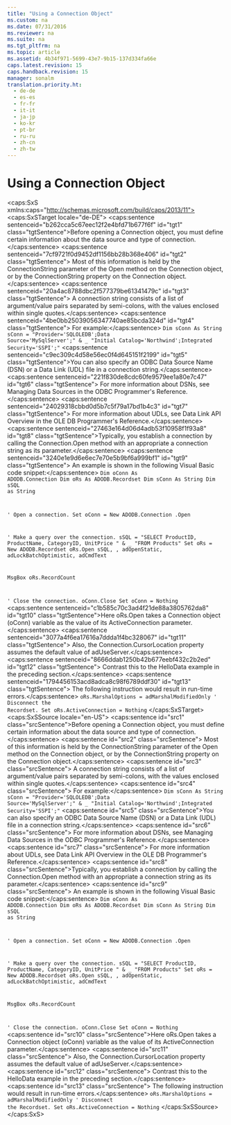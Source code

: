 ```yaml
---
title: "Using a Connection Object"
ms.custom: na
ms.date: 07/31/2016
ms.reviewer: na
ms.suite: na
ms.tgt_pltfrm: na
ms.topic: article
ms.assetid: 4b34f971-5699-43e7-9b15-137d334fa66e
caps.latest.revision: 15
caps.handback.revision: 15
manager: sonalm
translation.priority.ht: 
  - de-de
  - es-es
  - fr-fr
  - it-it
  - ja-jp
  - ko-kr
  - pt-br
  - ru-ru
  - zh-cn
  - zh-tw
---
```

# Using a Connection Object
<?xml version="1.0" encoding="utf-8"?>
<caps:SxS xmlns:caps="http://schemas.microsoft.com/build/caps/2013/11">
  <caps:SxSTarget locale="de-DE">
    <developerReferenceWithoutSyntaxDocument xsi:schemaLocation="http://ddue.schemas.microsoft.com/authoring/2003/5 http://dduestorage.blob.core.windows.net/ddueschema/developer.xsd" xmlns="http://ddue.schemas.microsoft.com/authoring/2003/5" xmlns:xlink="http://www.w3.org/1999/xlink" xmlns:xsi="http://www.w3.org/2001/XMLSchema-instance">
      <introduction>
        <para>
          <caps:sentence sentenceid="b262cca5c67eec12f2e4bfd71b677f6f" id="tgt1" class="tgtSentence">Before opening a <legacyBold>Connection</legacyBold> object, you must define certain information about the data source and type of connection.</caps:sentence>
          <caps:sentence sentenceid="7cf9721f0d9452df1156bb28b368e406" id="tgt2" class="tgtSentence"> Most of this information is held by the <legacyItalic>ConnectionString</legacyItalic> parameter of the <legacyLink xlink:href="663defab-5545-4973-9036-24d5882c9737">Open method</legacyLink> on the <legacyBold>Connection</legacyBold> object, or by the <legacyLink xlink:href="3be75b75-4d36-4479-ab64-9a456869252a">ConnectionString property</legacyLink> on the <legacyBold>Connection</legacyBold> object.</caps:sentence>
          <caps:sentence sentenceid="20a4ac8788dbc2f577379be61341479c" id="tgt3" class="tgtSentence"> A connection string consists of a list of argument/value pairs separated by semi-colons, with the values enclosed within single quotes.</caps:sentence>
          <caps:sentence sentenceid="4be0bb25039056347740ae85bcda324d" id="tgt4" class="tgtSentence"> For example:</caps:sentence>
        </para>
        <code>Dim sConn As String
sConn = "Provider='SQLOLEDB';Data Source='MySqlServer';" &amp; _
             "Initial Catalog='Northwind';Integrated Security='SSPI';"</code>
        <alert class="note">
          <para>
            <caps:sentence sentenceid="c9ec309c4d58e56ec0f4d645151f2199" id="tgt5" class="tgtSentence">You can also specify an ODBC Data Source Name (DSN) or a Data Link (UDL) file in a connection string.</caps:sentence>
            <caps:sentence sentenceid="221f830de8cdc60fe9579ee1a80e7c47" id="tgt6" class="tgtSentence"> For more information about DSNs, see <legacyLink xlink:href="67cc4945-4850-4eb4-8da6-b835ddaeca4c">Managing Data Sources</legacyLink> in the ODBC Programmer's Reference.</caps:sentence>
            <caps:sentence sentenceid="24029318cbbd0d5b7c5f79a17bd1b4c3" id="tgt7" class="tgtSentence"> For more information about UDLs, see <legacyLink xlink:href="95c180ea-bd4f-4dca-b95a-576afd135bbc">Data Link API Overview</legacyLink> in the OLE DB Programmer's Reference.</caps:sentence>
          </para>
        </alert>
        <para>
          <caps:sentence sentenceid="27463e164d06d4adb53f10958f1f93a8" id="tgt8" class="tgtSentence">Typically, you establish a connection by calling the <legacyBold>Connection.Open</legacyBold> method with an appropriate a <legacyItalic>connection string</legacyItalic> as its parameter.</caps:sentence>
          <caps:sentence sentenceid="3240e1e9d6e6ec7e70e5b9bf6a999bf1" id="tgt9" class="tgtSentence"> An example is shown in the following Visual Basic code snippet:</caps:sentence>
        </para>
        <code>Dim oConn As ADODB.Connection
Dim oRs As ADODB.Recordset
Dim sConn As String
Dim sSQL as String



' Open a connection.
Set oConn = New ADODB.Connection
.Open 

' Make a query over the connection.
sSQL = "SELECT ProductID, ProductName, CategoryID, UnitPrice " &amp; _
             "FROM Products"
Set oRs = New ADODB.Recordset
oRs.Open sSQL, , adOpenStatic, adLockBatchOptimistic, adCmdText
                      
MsgBox oRs.RecordCount
        
' Close the connection.
oConn.Close
Set oConn = Nothing
    </code>
        <para>
          <caps:sentence sentenceid="c1b585c70c3ad4f21de88a3805762da8" id="tgt10" class="tgtSentence">Here <legacyBold>oRs.Open</legacyBold> takes a <legacyBold>Connection</legacyBold> object (<legacyItalic>oConn</legacyItalic>) variable as the value of its <legacyItalic>ActiveConnection</legacyItalic> parameter.</caps:sentence>
          <caps:sentence sentenceid="3077a4f6ea17616a7ddda1f4bc328067" id="tgt11" class="tgtSentence"> Also, the <legacyBold>Connection.CursorLocation</legacyBold> property assumes the default value of <legacyBold>adUseServer</legacyBold>.</caps:sentence>
          <caps:sentence sentenceid="8666ddab1250b42b677eebf432c2b2ed" id="tgt12" class="tgtSentence"> Contrast this to the <legacyLink xlink:href="de4bcd56-dac2-45e6-95ab-9fd7f25878fc">HelloData</legacyLink> example in the preceding section.</caps:sentence>
          <caps:sentence sentenceid="1794456153acd8adca8c98f6789ddf30" id="tgt13" class="tgtSentence"> The following instruction would result in run-time errors.</caps:sentence>
        </para>
        <code>oRs.MarshalOptions = adMarshalModifiedOnly
' Disconnect the Recordset.
Set oRs.ActiveConnection = Nothing</code>
      </introduction>
      <relatedTopics></relatedTopics>
    </developerReferenceWithoutSyntaxDocument>
  </caps:SxSTarget>
  <caps:SxSSource locale="en-US">
    <developerReferenceWithoutSyntaxDocument xsi:schemaLocation="http://ddue.schemas.microsoft.com/authoring/2003/5 http://dduestorage.blob.core.windows.net/ddueschema/developer.xsd" xmlns="http://ddue.schemas.microsoft.com/authoring/2003/5" xmlns:xlink="http://www.w3.org/1999/xlink" xmlns:xsi="http://www.w3.org/2001/XMLSchema-instance">
      <introduction>
        <para>
          <caps:sentence id="src1" class="srcSentence">Before opening a <legacyBold>Connection</legacyBold> object, you must define certain information about the data source and type of connection.</caps:sentence>
          <caps:sentence id="src2" class="srcSentence"> Most of this information is held by the <legacyItalic>ConnectionString</legacyItalic> parameter of the <legacyLink xlink:href="663defab-5545-4973-9036-24d5882c9737">Open method</legacyLink> on the <legacyBold>Connection</legacyBold> object, or by the <legacyLink xlink:href="3be75b75-4d36-4479-ab64-9a456869252a">ConnectionString property</legacyLink> on the <legacyBold>Connection</legacyBold> object.</caps:sentence>
          <caps:sentence id="src3" class="srcSentence"> A connection string consists of a list of argument/value pairs separated by semi-colons, with the values enclosed within single quotes.</caps:sentence>
          <caps:sentence id="src4" class="srcSentence"> For example:</caps:sentence>
        </para>
        <code>Dim sConn As String
sConn = "Provider='SQLOLEDB';Data Source='MySqlServer';" &amp; _
             "Initial Catalog='Northwind';Integrated Security='SSPI';"</code>
        <alert class="note">
          <para>
            <caps:sentence id="src5" class="srcSentence">You can also specify an ODBC Data Source Name (DSN) or a Data Link (UDL) file in a connection string.</caps:sentence>
            <caps:sentence id="src6" class="srcSentence"> For more information about DSNs, see <legacyLink xlink:href="67cc4945-4850-4eb4-8da6-b835ddaeca4c">Managing Data Sources</legacyLink> in the ODBC Programmer's Reference.</caps:sentence>
            <caps:sentence id="src7" class="srcSentence"> For more information about UDLs, see <legacyLink xlink:href="95c180ea-bd4f-4dca-b95a-576afd135bbc">Data Link API Overview</legacyLink> in the OLE DB Programmer's Reference.</caps:sentence>
          </para>
        </alert>
        <para>
          <caps:sentence id="src8" class="srcSentence">Typically, you establish a connection by calling the <legacyBold>Connection.Open</legacyBold> method with an appropriate a <legacyItalic>connection string</legacyItalic> as its parameter.</caps:sentence>
          <caps:sentence id="src9" class="srcSentence"> An example is shown in the following Visual Basic code snippet:</caps:sentence>
        </para>
        <code>Dim oConn As ADODB.Connection
Dim oRs As ADODB.Recordset
Dim sConn As String
Dim sSQL as String



' Open a connection.
Set oConn = New ADODB.Connection
.Open 

' Make a query over the connection.
sSQL = "SELECT ProductID, ProductName, CategoryID, UnitPrice " &amp; _
             "FROM Products"
Set oRs = New ADODB.Recordset
oRs.Open sSQL, , adOpenStatic, adLockBatchOptimistic, adCmdText
                      
MsgBox oRs.RecordCount
        
' Close the connection.
oConn.Close
Set oConn = Nothing
    </code>
        <para>
          <caps:sentence id="src10" class="srcSentence">Here <legacyBold>oRs.Open</legacyBold> takes a <legacyBold>Connection</legacyBold> object (<legacyItalic>oConn</legacyItalic>) variable as the value of its <legacyItalic>ActiveConnection</legacyItalic> parameter.</caps:sentence>
          <caps:sentence id="src11" class="srcSentence"> Also, the <legacyBold>Connection.CursorLocation</legacyBold> property assumes the default value of <legacyBold>adUseServer</legacyBold>.</caps:sentence>
          <caps:sentence id="src12" class="srcSentence"> Contrast this to the <legacyLink xlink:href="de4bcd56-dac2-45e6-95ab-9fd7f25878fc">HelloData</legacyLink> example in the preceding section.</caps:sentence>
          <caps:sentence id="src13" class="srcSentence"> The following instruction would result in run-time errors.</caps:sentence>
        </para>
        <code>oRs.MarshalOptions = adMarshalModifiedOnly
' Disconnect the Recordset.
Set oRs.ActiveConnection = Nothing</code>
      </introduction>
      <relatedTopics></relatedTopics>
    </developerReferenceWithoutSyntaxDocument>
  </caps:SxSSource>
</caps:SxS>